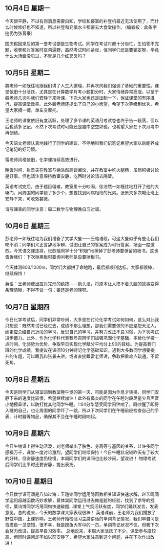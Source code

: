 ## 10月4日 星期一

今天很平静，不过有则消息需要自知，学校和寝室的补登机最近无法使用了，而什么时候修好也不知道，所以补登和充值水卡都要去大食堂操作。（编者按：此条字迹仍为张晋豪）

国庆假回来后的第一堂考试便是生物考试。同学在考试时都十分匆忙，生怕答不完题，收卷和对答案时哀鸿遍野，虽然考试时间紧张，但同学们还是要镇定呀，毕竟什么大场面没见过，不就是几个红叉叉吗？

## 10月5日 星期二

魏老师一如既往地跟我们讲了人生大道理，并再次向我们强调了基础的重要性。课堂依旧十分活跃，尤其是在计算数学月考小题扣分时，大家情绪异常高涨，以至于魏老师几次叫我们安静下来听课，下次大家也还是压制一下，保证课堂的有序进行，提高课堂效率。此外魏老师还提出了自己的小愿望，希望下次等级到优秀，希望大家搏一搏，单车变摩托。

王老师的课堂依旧有度活跃，处理了多节课的英语月考试卷也终于告一段落，但以后也请多记记，不然下次考试时可能还是脑中空空如也。也希望大家在下次月考中再创绩。

今天语文老师认真地践行了同学的建议，不停地叫我们记笔记希望大家以后能养成记笔记的好习惯。

雷老师风格依旧，化学课持续高效进行。

晚饭时间，张景夫在教室与徐浩然高谈阅论，并在教室中吃火腿肠，虽然积极讨论是好事，但也请注意保持教室安静，吃西时讨论请去隔壁。

英语考试完后，由于题目偏难，教室里十分吵闹，徐浩然一如既往地打开了他的大嗓门，问周围的同学错了多少个，想要找到同病相怜的兄弟。张景夫多次喊让班上安静下来，可收效甚微。

请写课表的同学注意：周二数学与物理晚自习对调。

## 10月6日 星期三

彭老师一如既往地为我们准备了文学大餐——压缩语段，可这大餐似乎有些让我们吃不消；同学们义正言辞地争辩，试图让自己的答案成为可行答案，场面一度激烈。今天语文课连排，张歆瑶同学十分“积极”地擦掉了彭老师要保留的板书。这也告诉我们：下次擦黑板时要询问老师是否要擦板书。

今天体测800/1000m，同学们大都拼了命地跑，最后都顺利达标。大家都很棒，继续保持！

英语：王老师使出应对完形的绝技——箭头法，将原本让人摸不着头脑的故事变得条理清晰，不得不说一句：姜还是老的辣呀。

## 10月7日 星期四

今日化学考试后，同学们异常吵闹，大多是在讨论化学考试如何如何，这么对此我只想说：既然考试已经过去，成绩不那么理想，那我们需要做的不应是怨天尤人，而更应总结自己近段的学习，反思自己的学习，并努力改正不良习惯，为下次考试进步蓄力。此外，作为化学科代表我号召同学们加强巩固化学基础，多给化学投一点时间，化弱势为优势，争取早日实现化学赋分平均分上90的目标。为提高我们班的化学成绩，我提议在课间10分钟背记化学基础知识，遇到大多数同学想要提升的专题，可以跟我和张景夫讲，或者直接跟雷老师讲，争取把重难点疏通，不留死角。

## 10月8日 星期五

今天是同学们从寝室回到教室睡午觉的第一天，可能是因为作息才转换，同学们安静下来的速度比较慢，希望继续加油！此外有鼻炎的同学在午睡时段尽量少且声音小地擦鼻涕，以防打扰其他同学午睡。1:04分华慧雯同学闹钟响了，既吵醒了即将入睡的自己，也让周围的同学吓了一跳，所以下次同学们在午睡前应检查自己的手表、计时器等物品，确保其不会在午睡时段响起。

## 10月9日 星期六

今日生物课上得生动活泼，刘老师举出了肤色、身高等与基因的关系，让许多同学感概万千，课堂一度讨论激烈，望同学们继续保持！今日午睡状况较昨天有了较大的好转，但安静速度仍较慢，本周同学们的课间也比较吵闹，望改进！
物理考试后同学们比平时还要安静，提出表扬。

## 10月10日 星期日

今日数学课可谓是八仙过海：王韪铭同学运用隐函数相关知识快速求解，赵艺鸣同学运用超越函数巧妙求解，黄体棠同学运用过去做是题的经验，找到了求导的捷径，粟诗博同学巧用同构快速破题…课堂上气氛活跃有度，同学们踊跃发言，发表意见。总的说来，今天的数学课大家表现很棒！
英语课前，王老师为我们播放了野性中国，上课铃响，王老师开始检验习主席讲话的单词背记情况，我们早自习是否摸鱼一见便知，很不幸，我是摸鱼大军中的一员，单词背记状况不佳，但我下次会努力改进，提高早自习效率。
总地说来，本周大家活跃了不少，课堂参与度较高，但同时课间却不如以前安静了，希望大家注意到这个问题，并在下次作出改进！